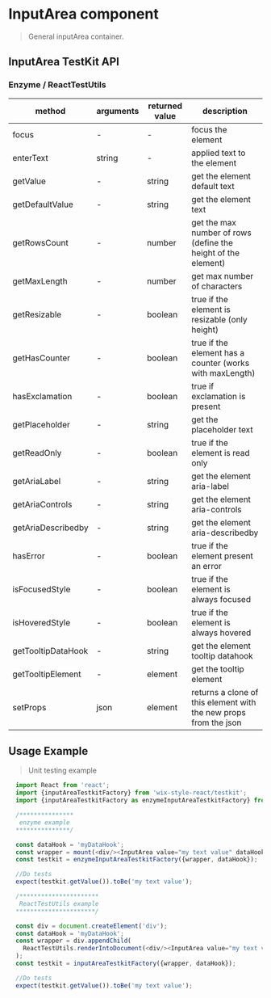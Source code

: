 # InputArea component

> General inputArea container.

## InputArea TestKit API


### Enzyme / ReactTestUtils
| method | arguments | returned value | description |
|--------|-----------|----------------|-------------|
| focus | - | - | focus the element |
| enterText | string | - | applied text to the element |
| getValue | - | string | get the element default text |
| getDefaultValue | - | string | get the element text |
| getRowsCount | - | number | get the max number of rows (define the height of the element) |
| getMaxLength | - | number | get max number of characters |
| getResizable | - | boolean | true if the element is resizable (only height) |
| getHasCounter | - | boolean | true if the element has a counter (works with maxLength) |
| hasExclamation | - | boolean | true if exclamation is present |
| getPlaceholder | - | string | get the placeholder text |
| getReadOnly | - | boolean | true if the element is read only |
| getAriaLabel | - | string | get the element aria-label |
| getAriaControls | - | string | get the element aria-controls |
| getAriaDescribedby | - | string | get the element aria-describedby |
| hasError | - | boolean | true if the element present an error |
| isFocusedStyle | - | boolean | true if the element is always focused |
| isHoveredStyle | - | boolean | true if the element is always hovered |
| getTooltipDataHook | - | string | get the element tooltip datahook | 
| getTooltipElement | - | element | get the tooltip element |
| setProps | json | element | returns a clone of this element with the new props from the json | 

## Usage Example

> Unit testing example

```javascript
  import React from 'react';
  import {inputAreaTestkitFactory} from 'wix-style-react/testkit';
  import {inputAreaTestkitFactory as enzymeInputAreaTestkitFactory} from 'wix-style-react/testkit/enzyme';

  /***************
   enzyme example
  ***************/

  const dataHook = 'myDataHook';
  const wrapper = mount(<div/><InputArea value="my text value" dataHook={dataHook}/></div>);
  const testkit = enzymeInputAreaTestkitFactory({wrapper, dataHook});

  //Do tests
  expect(testkit.getValue()).toBe('my text value');

  /**********************
   ReactTestUtils example
  **********************/

  const div = document.createElement('div');
  const dataHook = 'myDataHook';
  const wrapper = div.appendChild(
    ReactTestUtils.renderIntoDocument(<div/><InputArea value="my text value" dataHook={dataHook}/></div>, {dataHook})
  );
  const testkit = inputAreaTestkitFactory({wrapper, dataHook});

  //Do tests
  expect(testkit.getValue()).toBe('my text value');
```
